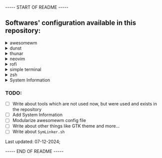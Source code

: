 ----- START OF README -----



## Softwares' configuration available in this repository:
<details>
<summary>awesomewm</summary>

[**awesomewm**](https://awesomewm.org/) is a highly configurable and fast tiling window manager. Configuration is done via **lua** language.

Using slightly modified **vertex** theme from [here](https://github.com/lcpz/awesome-copycats) with some awesome keybindings.
</details>

<details>
<summary>dunst</summary>

[**dunst**](https://dunst-project.org/) is a lightweight and customizable notification daemon.

Configured to look simple and neat.

</details>

<details>
<summary>thunar</summary>

[**thunar**](https://docs.xfce.org/xfce/thunar/start) is a modern file manager, designed for the Xfce Desktop Environment but works fine on every wm I tried.

Custom actions:
- **Create Archive**:
    Create an archive in 7z format
- **Extract Archive**:
    Extract archive(s)
- **Create Archive(zip)**:
    Create an archive in zip format
- **Extract to**:
    Extract the archive to its own folder

</details>

<details>
<summary>neovim</summary>
    
[**neovim**](https://neovim.io) is a hyperextensible **Vim-based** text editor. This is the solution I prefer for writing and managing all my code and configuration files. Even this README is written using neovim.

> 📝 Note: Auto-completion is disabled by default, enable it via <kbd>&lt;leader&gt;nt</kbd>

Plugins:
- **lazy.nvim**:
    For managing plugins
- **catppuccin**:
    For theming
- **cmp-nvim-lsp**:
    nvim-cmp source for built-in LSP client
- **Comment.nvim**:
    For quickly commenting code
- **mason.nvim**:
    For managing LSP servers. DAP, linters and formatters can also be managed through this
- **mason-lspconfig.nvim**:
    Extension to mason.nvim for lspconfig
- **nvim-autopairs**:
    For automatically pairing brackets, braces, quotes and more
- **nvim-cmp**:
    For autocomplete
- **nvim-colorizer**:
    For coloring hex-codes and more
- **nvim-lspconfig**:
    For managing LSP servers easily
- **nvim-treesitter**:
    For syntax highlighting
- **plenary.nvim**:
    Dependency for many cool plugins
- **telescope.nvim**:
    For jumping from one place to another easily
- **telescope-undo.nvim**:
    For good undo-ing integrated with telescope.nvim

</details>

<details>
<summary>rofi</summary>

**rofi** is used as application launcher, and so much more.

Using theme designed by (adi1090x)[https://github.com/adi1090x/rofi] with some modifications. And dracula.rasi.

Required by several scripts too.

</details>

<details>
<summary>simple terminal</summary>

**simple terminal** is a simple terminal implementation for X. It does what a terminal should do. It is written in C, and can be extended by patches. Several patches are applied and I do not remember all of them to list here.

</details>

<details>
<summary>zsh</summary>

**zsh** or **Z shell** is used as an alternative to bash. It offers some awesome features. **prezto** framework is used for managing zsh configuration. Current theme is **kylewest**.

Several helpful aliases and so much more is set in `zshrc`.

</details>

<details>
<summary>System Information</summary>

TODO

</details>

### TODO:
- [ ] Write about tools which are not used now, but were used and exists in the repository
- [ ] Add System Information
- [ ] Modularize awesomewm config file
- [ ] Write about other things like GTK theme and more...
- [ ] Write about `SymLinker.sh`

Last updated: 07-12-2024;



----- END OF README -----
